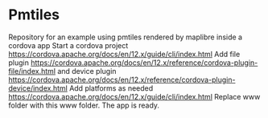 # Pmtiles
Repository for an example using pmtiles rendered by maplibre inside a cordova app
Start a cordova project https://cordova.apache.org/docs/en/12.x/guide/cli/index.html
Add file plugin https://cordova.apache.org/docs/en/12.x/reference/cordova-plugin-file/index.html
and device plugin https://cordova.apache.org/docs/en/12.x/reference/cordova-plugin-device/index.html
Add platforms as needed https://cordova.apache.org/docs/en/12.x/guide/cli/index.html
Replace www folder with this www folder.
The app is ready.